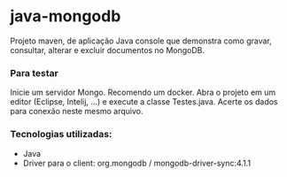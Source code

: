 # java-mongodb

Projeto maven, de aplicação Java console que demonstra como gravar, consultar, alterar e excluir documentos no MongoDB.

### Para testar
Inicie um servidor Mongo. Recomendo um docker.
Abra o projeto em um editor (Eclipse, Intelij, ...) e execute a classe Testes.java. Acerte os dados para conexão neste mesmo arquivo.

### Tecnologias utilizadas:
* Java
* Driver para o client: org.mongodb  / mongodb-driver-sync:4.1.1
 
